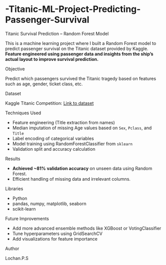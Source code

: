 # -Titanic-ML-Project-Predicting-Passenger-Survival

Titanic Survival Prediction – Random Forest Model

This is a machine learning project where I built a Random Forest model to predict passenger survival on the Titanic dataset provided by Kaggle.
**Feature engineered using passenger data and insights from the ship’s actual layout to improve survival prediction.**

Objective

Predict which passengers survived the Titanic tragedy based on features such as age, gender, ticket class, etc.

Dataset

Kaggle Titanic Competition: [Link to dataset](https://www.kaggle.com/competitions/titanic)

Techniques Used

- Feature engineering (Title extraction from names)
- Median imputation of missing Age values based on `Sex`, `Pclass`, and `Title`
- Label encoding of categorical variables
- Model training using RandomForestClassifier from `sklearn`
- Validation split and accuracy calculation

Results

- **Achieved ~81% validation accuracy** on unseen data using Random Forest.
- Efficient handling of missing data and irrelevant columns.

Libraries

- Python
- pandas, numpy, matplotlib, seaborn
- scikit-learn

Future Improvements

- Add more advanced ensemble methods like XGBoost or VotingClassifier
- Tune hyperparameters using GridSearchCV
- Add visualizations for feature importance

Author

Lochan.P.S
